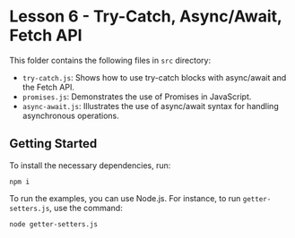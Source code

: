 # Lesson 6 - Try-Catch, Async/Await, Fetch API

This folder contains the following files in `src` directory:

- `try-catch.js`: Shows how to use try-catch blocks with async/await and the Fetch API.
- `promises.js`: Demonstrates the use of Promises in JavaScript.
- `async-await.js`: Illustrates the use of async/await syntax for handling asynchronous operations.

## Getting Started

To install the necessary dependencies, run:

```
npm i
```

To run the examples, you can use Node.js. For instance, to run `getter-setters.js`, use the command:

```
node getter-setters.js
```
